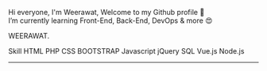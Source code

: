 Hi everyone, I'm Weerawat, Welcome to my Github profile 👋 <br>
I’m currently learning Front-End, Back-End, DevOps & more 😍 <br>

WEERAWAT.

Skill
  HTML
  PHP
  CSS
  BOOTSTRAP
  Javascript
  jQuery
  SQL
  Vue.js
  Node.js

<hr>
